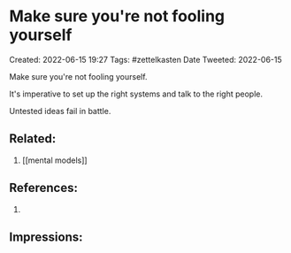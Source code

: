 # Make sure you're not fooling yourself
Created: 2022-06-15 19:27
Tags: #zettelkasten 
Date Tweeted: 2022-06-15

Make sure you're not fooling yourself.

It's imperative to set up the right systems and talk to the right people.

Untested ideas fail in battle.

## Related:
1. [[mental models]]

## References:
1. 

## Impressions:

